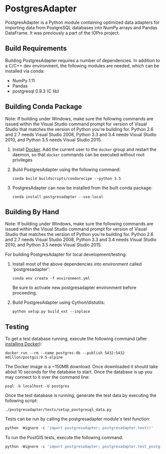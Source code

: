 PostgresAdapter
===============

PostgresAdapter is a Python module containing optimized data adapters for importing
data from PostgreSQL databases into NumPy arrays and Pandas DataFrame. It was
previously a part of the IOPro project.

Build Requirements
------------------

Building PostgresAdapter requires a number of dependencies. In addition to a C/C++ dev
environment, the following modules are needed, which can be installed via conda:

* NumPy 1.11
* Pandas
* postgresql 0.9.3 (C lib)

Building Conda Package
----------------------

Note: If building under Windows, make sure the following commands are issued
within the Visual Studio command prompt for version of Visual Studio that
matches the version of Python you're building for.  Python 2.6 and 2.7 needs
Visual Studio 2008, Python 3.3 and 3.4 needs Visual Studio 2010, and Python
3.5 needs Visual Studio 2015.

1. Install [Docker](https://docs.docker.com/engine/installation/). Add the current user to the `docker` group and restart the daemon, so that `docker` commands can be executed without root privileges

1. Build PostgresAdapter using the following command:
   ```
   conda build buildscripts/condarecipe --python 3.5
   ```

1. PostgresAdapter can now be installed from the built conda package:
   ```
   conda install postgresadapter --use-local
   ```

Building By Hand
----------------

Note: If building under Windows, make sure the following commands are issued
within the Visual Studio command prompt for version of Visual Studio that
matches the version of Python you're building for.  Python 2.6 and 2.7 needs
Visual Studio 2008, Python 3.3 and 3.4 needs Visual Studio 2010, and Python
3.5 needs Visual Studio 2015.

For building PostgresAdapter for local development/testing:

1. Install most of the above dependencies into environment called 'postgresadapter':
   ```
   conda env create -f environment.yml
   ```

   Be sure to activate new postgresadapter environment before proceeding.

1. Build PostgresAdapter using Cython/distutils:
   ```
   python setup.py build_ext --inplace
   ```

Testing
-------

To get a test database running, execute the following command (after [installing Docker](https://docs.docker.com/engine/installation/)):
```
docker run --rm --name postgres-db --publish 5432:5432 mdillon/postgis:9.5-alpine
```

The Docker image is a ~150MB download. Once downloaded it should take about 10 seconds for the database to start. Once the database is up you may connect to it over the command line:
```
psql -h localhost -U postgres
```

Once the test database is running, generate the test data by executing the following script:
```
./postgresadapter/tests/setup_postgresql_data.py
```

Tests can be run by calling the postgresadapter module's test function:
```python
python -Wignore -c 'import postgresadapter; postgresadapter.test()'
```

To run the PostGIS tests, execute the following command:
```python
python -Wignore -c 'import postgresadapter; postgresadapter.test_postgis()'
```
